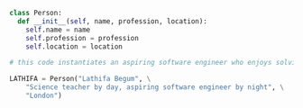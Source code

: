 ```python
class Person:
  def __init__(self, name, profession, location):
    self.name = name
    self.profession = profession
    self.location = location

# this code instantiates an aspiring software engineer who enjoys solving problems.

LATHIFA = Person("Lathifa Begum", \
    "Science teacher by day, aspiring software engineer by night", \
    "London")
```

<!---
lbegum/lbegum is a ✨ special ✨ repository because its `README.md` (this file) appears on your GitHub profile.
You can click the Preview link to take a look at your changes.
--->
